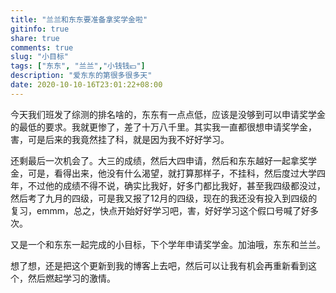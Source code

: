 ```yaml
---
title: "兰兰和东东要准备拿奖学金啦"
gitinfo: true
share: true
comments: true
slug: "小目标"
tags: ["东东", "兰兰","小钱钱💴"]
description: "爱东东的第很多很多天"
date: 2020-10-10-16T23:01:22+08:00
---
```


今天我们班发了综测的排名啥的，东东有一点点低，应该是没够到可以申请奖学金的最低的要求。我就更惨了，差了十万八千里。其实我一直都很想申请奖学金，害，可是后来的我竟然挂了科，就是因为我不好好学习。

还剩最后一次机会了。大三的成绩，然后大四申请，然后和东东越好一起拿奖学金，可是，看得出来，他没有什么渴望，就打算那样子，不挂科，然后度过大学四年，不过他的成绩不得不说，确实比我好，好多门都比我好，甚至我四级都没过，然后考了九月的四级，可是我又报了12月的四级，现在的我还没有投入到四级的复习，emmm，总之，快点开始好好学习吧，害，好好学习这个假口号喊了好多次。

又是一个和东东一起完成的小目标，下个学年申请奖学金。加油哦，东东和兰兰。

想了想，还是把这个更新到我的博客上去吧，然后可以让我有机会再重新看到这个，然后燃起学习的激情。